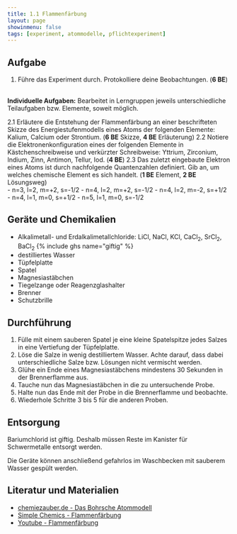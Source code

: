 ```yaml
---
title: 1.1 Flammenfärbung
layout: page
showinmenu: false
tags: [experiment, atommodelle, pflichtexperiment]
---
```


## Aufgabe

1. Führe das Experiment durch. Protokolliere deine Beobachtungen. (**6 BE**)<br /><br />

**Individuelle Aufgaben:** Bearbeitet in Lerngruppen jeweils unterschiedliche Teilaufgaben bzw. Elemente, soweit möglich.

2.1 Erläutere die Entstehung der Flammenfärbung an einer beschrifteten Skizze des Energiestufenmodells eines Atoms der folgenden Elemente: Kalium, Calcium oder Strontium. (**6 BE** Skizze, **4 BE** Erläuterung)
2.2 Notiere die Elektronenkonfiguration eines der folgenden Elemente in Kästchenschreibweise und verkürzter Schreibweise: Yttrium, Zirconium, Indium, Zinn, Antimon, Tellur, Iod. (**4 BE**)
2.3 Das zuletzt eingebaute Elektron eines Atoms ist durch nachfolgende Quantenzahlen definiert. Gib an, um welches chemische Element es sich handelt. (**1 BE** Element, **2 BE** Lösungsweg)  
	- n=3, l=2, m=+2, s=-1/2
	- n=4, l=2, m=+2, s=-1/2
	- n=4, l=2, m=-2, s=+1/2
	- n=4, l=1, m=0, s=+1/2
	- n=5, l=1, m=0, s=-1/2

## Geräte und Chemikalien

- Alkalimetall- und Erdalkalimetallchloride: LiCl, NaCl, KCl, CaCl<sub>2</sub>, SrCl<sub>2</sub>, BaCl<sub>2</sub> {% include ghs name="giftig" %}
- destilliertes Wasser
- Tüpfelplatte
- Spatel
- Magnesiastäbchen
- Tiegelzange oder Reagenzglashalter
- Brenner
- Schutzbrille

## Durchführung

1. Fülle mit einem sauberen Spatel je eine kleine Spatelspitze jedes Salzes in eine Vertiefung der Tüpfelplatte.
2. Löse die Salze in wenig destilliertem Wasser. Achte darauf, dass dabei unterschiedliche Salze bzw. Lösungen nicht vermischt werden.
3. Glühe ein Ende eines Magnesiastäbchens mindestens 30 Sekunden in der Brennerflamme aus.
4. Tauche nun das Magnesiastäbchen in die zu untersuchende Probe.
5. Halte nun das Ende mit der Probe in die Brennerflamme und beobachte.
6. Wiederhole Schritte 3 bis 5 für die anderen Proben.

## Entsorgung

Bariumchlorid ist giftig. Deshalb müssen Reste im Kanister für Schwermetalle entsorgt werden.

Die Geräte können anschließend gefahrlos im Waschbecken mit sauberem Wasser gespült werden.

## Literatur und Materialien

- [chemiezauber.de - Das Bohrsche Atommodell](https://www.chemiezauber.de/index.php/inhalt/q1/aufbau-der-materie/atommodelle/das-bohrsche-atommodell)
- [Simple Chemics - Flammenfärbung](https://www.youtube.com/watch?v=jfjhs8zVMsc)
- [Youtube - Flammenfärbung](https://www.youtube.com/watch?v=8SJIR484dMo)
